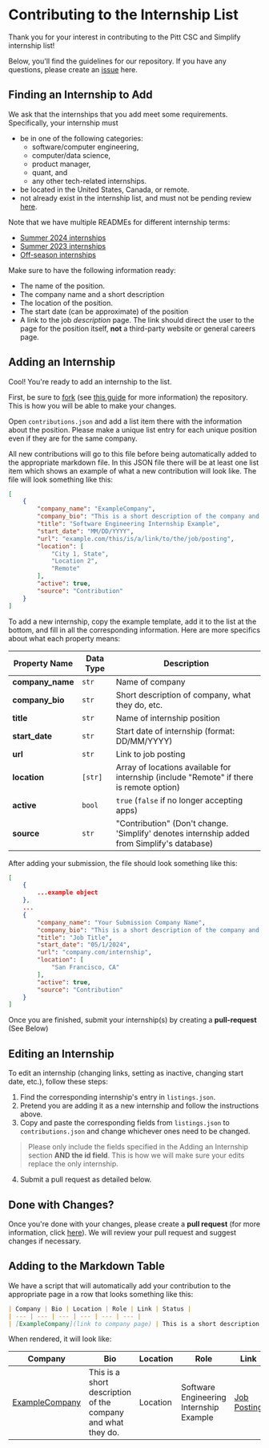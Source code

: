 # Contributing to the Internship List
Thank you for your interest in contributing to the Pitt CSC and Simplify internship list!

Below, you'll find the guidelines for our repository. If you have any questions, please create an [issue](https://github.com/pittcsc/Summer2024-Internships/issues/new) here.

## Finding an Internship to Add
We ask that the internships that you add meet some requirements. Specifically, your internship must
- be in one of the following categories:
    - software/computer engineering,
    - computer/data science,
    - product manager,
    - quant, and
    - any other tech-related internships.
- be located in the United States, Canada, or remote.
- not already exist in the internship list, and must not be pending review [here](https://github.com/pittcsc/Summer2024-Internships/pulls).

Note that we have multiple READMEs for different internship terms:
- [Summer 2024 internships](https://github.com/pittcsc/Summer2024-Internships/blob/dev/README.md)
- [Summer 2023 internships](https://github.com/pittcsc/Summer2024-Internships/blob/dev/README-2023.md)
- [Off-season internships](https://github.com/pittcsc/Summer2024-Internships/blob/dev/README-Off-Season.md)

Make sure to have the following information ready:
- The name of the position.
- The company name and a short description
- The location of the position.
- The start date (can be approximate) of the position
- A link to the job *description* page. The link should direct the user to the page for the position itself, **not** a third-party website or general careers page.

## Adding an Internship
Cool! You're ready to add an internship to the list.

First, be sure to [fork](https://github.com/pittcsc/Summer2024-Internships/fork) (see [this guide](https://docs.github.com/en/get-started/quickstart/fork-a-repo) for more information) the repository. This is how you will be able to make your changes.

Open `contributions.json` and add a list item there with the information about the position. Please make a unique list entry for each unique position even if they are for the same company.

All new contributions will go to this file before being automatically added to the appropriate markdown file. In this JSON file there will be at least one list item which shows an example of what a new contribution will look like. The file will look something like this:
```json
[
    {
        "company_name": "ExampleCompany",
        "company_bio": "This is a short description of the company and what they do.",
        "title": "Software Engineering Internship Example",
        "start_date": "MM/DD/YYYY",
        "url": "example.com/this/is/a/link/to/the/job/posting",
        "location": [
            "City 1, State",
            "Location 2",
            "Remote"
        ],
        "active": true,
        "source": "Contribution"
    }
]
```

To add a new internship, copy the example template, add it to the list at the bottom, and fill in all the corresponding information. Here are more specifics about what each property means:

| Property Name   | Data Type        | Description                                          |
| --------------- | ---------------- | ---------------------------------------------------- |
| **company_name**| `str`            | Name of company                                      |
| **company_bio** | `str`            | Short description of company, what they do, etc.     |
| **title**       | `str`            | Name of internship position                          |
| **start_date**  | `str`            | Start date of internship (format: DD/MM/YYYY)        |
| **url**         | `str`            | Link to job posting                                  |
| **location**    | `[str]`          | Array of locations available for internship (include "Remote" if there is remote option)          |
| **active**      | `bool`           | `true` (`false` if no longer accepting apps)         |
| **source**      | `str`            | "Contribution" (Don't change. 'Simplify' denotes internship added from Simplify's database)                        |

After adding your submission, the file should look something like this:
```json
[
    {
        ...example object
    },
    ...
    {
        "company_name": "Your Submission Company Name",
        "company_bio": "This is a short description of the company and what they do.",
        "title": "Job Title",
        "start_date": "05/1/2024",
        "url": "company.com/internship",
        "location": [
            "San Francisco, CA"
        ],
        "active": true,
        "source": "Contribution"
    }
]
```
Once you are finished, submit your internship(s) by creating a **pull-request** (See Below)

## Editing an Internship
To edit an internship (changing links, setting as inactive, changing start date, etc.), follow these steps:
1) Find the corresponding internship's entry in `listings.json`.
2) Pretend you are adding it as a new internship and follow the instructions above.
3) Copy and paste the corresponding fields from `listings.json` to `contributions.json` and change whichever ones need to be changed.
> Please only include the fields specified in the Adding an Internship section **AND the id field**. This is how we will make sure your edits replace the only internship.
4) Submit a pull request as detailed below.

## Done with Changes?
Once you're done with your changes, please create a **pull request** (for more information, click [here](https://docs.github.com/en/pull-requests/collaborating-with-pull-requests/proposing-changes-to-your-work-with-pull-requests/creating-a-pull-request)). We will review your pull request and suggest changes if necessary.

## Adding to the Markdown Table
We have a script that will automatically add your contribution to the appropriate page in a row that looks something like this:
```md
| Company | Bio | Location | Role | Link | Status |
| --- | --- | --- | --- | --- | --- |
| [ExampleCompany](link to company page) | This is a short description of the company and what they do. | Location | Software Engineering Internship Example | [Job Posting](link to job posting page) | ✅ |
```

When rendered, it will look like:

| Company | Bio | Location | Role | Link | Status |
| --- | --- | --- | --- | --- | --- |
| [ExampleCompany]() | This is a short description of the company and what they do. | Location | Software Engineering Internship Example | [Job Posting]() | ✅ |

